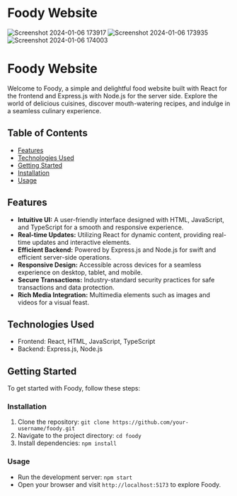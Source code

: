 # Foody Website

![Screenshot 2024-01-06 173917](https://github.com/Amankushwaha2/React-foody-website/assets/108605279/ba655401-e8fb-409a-b201-702368757a49)
![Screenshot 2024-01-06 173935](https://github.com/Amankushwaha2/React-foody-website/assets/108605279/465a2154-42ac-480b-8721-d6ced2784fa9)
![Screenshot 2024-01-06 174003](https://github.com/Amankushwaha2/React-foody-website/assets/108605279/797f41c3-7852-4024-8549-f506ae7a076c)

# Foody Website

Welcome to Foody, a simple and delightful food website built with React for the frontend and Express.js with Node.js for the server side. Explore the world of delicious cuisines, discover mouth-watering recipes, and indulge in a seamless culinary experience.

## Table of Contents
- [Features](#features)
- [Technologies Used](#technologies-used)
- [Getting Started](#getting-started)
- [Installation](#installation)
- [Usage](#usage)

## Features
- **Intuitive UI:** A user-friendly interface designed with HTML, JavaScript, and TypeScript for a smooth and responsive experience.
- **Real-time Updates:** Utilizing React for dynamic content, providing real-time updates and interactive elements.
- **Efficient Backend:** Powered by Express.js and Node.js for swift and efficient server-side operations.
- **Responsive Design:** Accessible across devices for a seamless experience on desktop, tablet, and mobile.
- **Secure Transactions:** Industry-standard security practices for safe transactions and data protection.
- **Rich Media Integration:** Multimedia elements such as images and videos for a visual feast.

## Technologies Used
- Frontend: React, HTML, JavaScript, TypeScript
- Backend: Express.js, Node.js

## Getting Started
To get started with Foody, follow these steps:

### Installation
1. Clone the repository: `git clone https://github.com/your-username/foody.git`
2. Navigate to the project directory: `cd foody`
3. Install dependencies: `npm install`

### Usage
- Run the development server: `npm start`
- Open your browser and visit `http://localhost:5173` to explore Foody.
